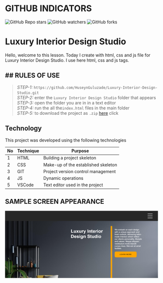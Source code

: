 # GITHUB INDICATORS

![GitHub Repo stars](https://img.shields.io/github/stars/HuseynGuluzade/Netflix?style=for-the-badge)
![GitHub watchers](https://img.shields.io/github/watchers/HuseynGuluzade/Netflix?style=for-the-badge)
![GitHub forks](https://img.shields.io/github/forks/HuseynGuluzade/Netflix?style=for-the-badge)

  # Luxury Interior Design Studio

Hello, welcome to this lesson. Today I create with html, css and js file for Luxury Interior Design Studio. I use here html, css and js tags.

## ## RULES OF USE

> *STEP-1:* `https://github.com/HuseynGuluzade/Luxury-Interior-Design-Studio.git` <br/>
> *STEP-2:*  enter the `Luxury Interior Design Studio` folder that appears <br/>
> *STEP-3:*  open the folder you are in in a text editor <br/>
> *STEP-4:*  run the  all the`index.html` files in the main folder <br/>
> *STEP-5:*  to download the project as `.zip`  [here](https://github.com/HuseynGuluzade/Luxury-Interior-Design-Studio/archive/refs/heads/master.zip) click <br/>


## Technology

This project was developed using the following technologies

| No | Technique | Purpose |
| - | ---------- | --------------------- |
| 1 | HTML | Building a project skeleton |
| 2 | CSS |  Make-up of the established skeleton |
| 3 | GIT |  Project version control management |
| 4 | JS |   Dynamic operations |
| 5 | VSCode | Text editor used in the project |


## SAMPLE SCREEN APPEARANCE

![There was a screenshot here](./screen.jpg)
